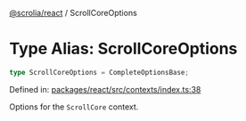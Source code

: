 [@scrolia/react](../README.md) / ScrollCoreOptions

# Type Alias: ScrollCoreOptions

```ts
type ScrollCoreOptions = CompleteOptionsBase;
```

Defined in: [packages/react/src/contexts/index.ts:38](https://github.com/alpheusday/scrolia/blob/a1d15b8008e894d5dd6b0e61a1c2164d92ca7b98/packages/react/src/contexts/index.ts#L38)

Options for the `ScrollCore` context.
